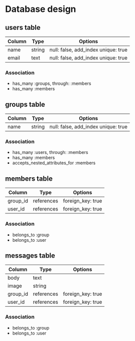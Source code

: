 # Database design


## users table

|Column|Type|Options|
|------|----|-------|
|name|string|null: false, add_index unique: true|
|email|text|null: false, add_index unique: true|

### Association
- has_many :groups, through: :members
- has_many :members



## groups table

|Column|Type|Options|
|------|----|-------|
|name|string|null: false, add_index unique: true|

### Association
- has_many :users, through: :members
- has_many :members
- accepts_nested_attributes_for :members



## members table

|Column|Type|Options|
|------|----|-------|
|group_id|references|foreign_key: true|
|user_id|references|foreign_key: true|

### Association
- belongs_to :group
- belongs_to :user



## messages table

|Column|Type|Options|
|------|----|-------|
|body|text||
|image|string||
|group_id|references|foreign_key: true|
|user_id|references|foreign_key: true|

### Association
- belongs_to :group
- belongs_to :user


